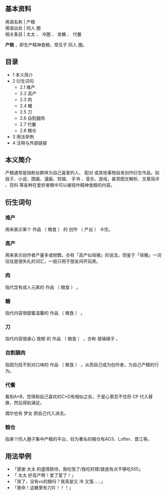 **基本资料**  
---  
用语名称  |  产粮   
用语出处  |  同人  圈   
相关条目  |  太太  、  冷圈  、  发糖  、  代餐   
  
**产粮** ，即生产精神食粮，常见于  同人  圈。

##  目录

  * 1  本义简介 
  * 2  衍生词句 
    * 2.1  难产 
    * 2.2  高产 
    * 2.3  肉 
    * 2.4  糖 
    * 2.5  刀 
    * 2.6  自割腿肉 
    * 2.7  代餐 
    * 2.8  粮仓 
  * 3  用法举例 
  * 4  注释与外部链接 

##  本义简介

产粮通常是指粉丝群体为自己喜爱的人、  配对  或其他事物自发创作衍生作品，如段子、小说、图画、漫画、剪辑、  手书  、音乐、游戏，甚至图文解析、文章简评
、百科  等各种在爱好者眼中可以被视作精神食粮的内容。

##  衍生词句

###  难产

用来表示某个  作品  （  粮食  ）  的  创作  （  产出  ）  卡住。

###  高产

用来表示创作者产量多或频繁。亦有「高产似母猪」的说法，但鉴于「母猪」一词往往是很失礼的词汇，一般只用于朋友间开玩笑。

###  肉

指代含有成人元素的  作品  （  粮食  ）  。

###  糖

指代内容很甜蜜温馨的  作品  （  粮食  ）  。

###  刀

指代内容很虐心  致郁  的  作品  （  粮食  ）  ，亦称  玻璃碴子  。

###  自割腿肉

指因为找不到对口味的  作品  （  粮食  ）  ，从而自己成为创作者，为自己产粮的行为。

###  代餐

看到A×B，觉得和自己喜欢的C×D有相似之处，于是心里忍不住将  CP  代入替换，然后得到满足。

偶尔也有  梦女  把自己代入进去。

###  粮仓

指某个同人圈子集中产粮的平台，较为著名的粮仓有AO3、Lofter、晋江等。

##  用法举例

  * 「感谢  太太  的盛情款待，我吃饱了/我吃好撑/就是有点不够吃555」 
  * 「  太太  好高产啊！爱了爱了！」 
  * 「哭了，没有xx的粮吗？我真是又  冷  又饿……」 
  * 「救命！这糖里有刀片！！！」 